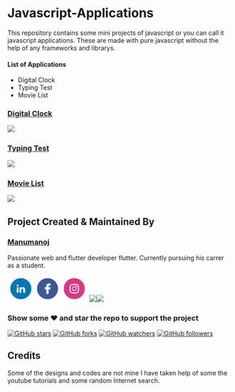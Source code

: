 # Javascript-Applications
This repository contains some mini projects of javascript or you can call it javascript applications. These are made with pure javascript without the help of any frameworks and librarys. 

#### List of Applications

- Digital Clock
- Typing Test
- Movie List

###  [Digital Clock](https://github.com/manumanoj0010/javascript-projects/tree/master/digital%20clock "# DIgital Clock")
![](https://raw.githubusercontent.com/manumanoj0010/javascript-projects/master/Readme_Images/Digital_Clock.png)

### [ Typing Test](https://github.com/manumanoj0010/javascript-projects/tree/master/typing%20test "# Typing Test")
![](https://raw.githubusercontent.com/manumanoj0010/javascript-projects/master/Readme_Images/typing_tes.png)

### [Movie List](https://github.com/manumanoj0010/javascript-projects/tree/master/Movie_List")
![](https://raw.githubusercontent.com/manumanoj0010/javascript-projects/master/Readme_Images/Movie_List.PNG)

## Project Created & Maintained By

### [Manumanoj](https://github.com/manumanoj0010)

Passionate web and flutter developer flutter. Currently pursuing his carrer as a student.

<a href="https://www.linkedin.com/in/manumanoj0010/" target="_blank"><img src="https://github.com/aritraroy/social-icons/blob/master/linkedin-icon.png?raw=true" width="60"></a><a href="https://facebook.com/manumanoj0010" target="_blank"><img src="https://github.com/aritraroy/social-icons/blob/master/facebook-icon.png?raw=true" width="60"></a><a href="https://instagram.com/m.a.n.u.m.a.n.o.j" target="_blank"><img src="https://github.com/aritraroy/social-icons/blob/master/instagram-icon.png?raw=true" width="60"></a>
<a href="https://github.com/manumanoj0010" target="_blank"><img src="https://img.icons8.com/material-outlined/52/000000/github.png"></a><a href="http://manumanoj.me/"  target="_blank"><img src="https://img.icons8.com/metro/52/000000/domain.png"></a>

### Show some :heart: and star the repo to support the project

[![GitHub stars](https://img.shields.io/github/stars/manumanoj0010/Javascript-Applications.svg?style=social&label=Star)](https://github.com/manumanoj0010/Javascript-Applications) [![GitHub forks](https://img.shields.io/github/forks/manumanoj0010/Javascript-Applications.svg?style=social&label=Fork)](https://github.com/manumanoj0010/Javascript-Applications.svg/fork) [![GitHub watchers](https://img.shields.io/github/watchers/manumanoj0010/Javascript-Applications.svg?style=social&label=Watch)](https://github.com/manumanoj0010/Javascript-Applications) [![GitHub followers](https://img.shields.io/github/followers/manumanoj0010.svg?style=social&label=Follow)](https://github.com/manumanoj0010)

## Credits
Some of the designs and codes are not mine I have taken help of some the youtube tutorials and some random Internet search.